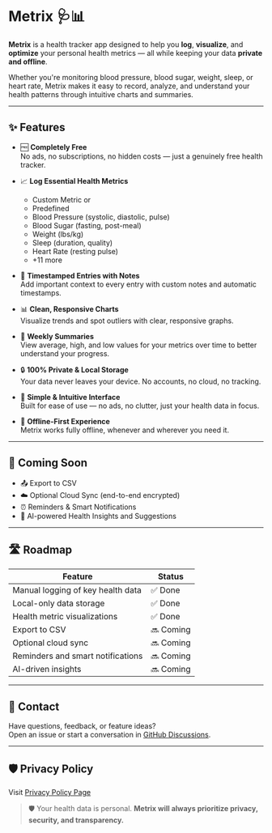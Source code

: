 # Metrix 🩺📊

**Metrix** is a health tracker app designed to help you **log**, **visualize**, and **optimize** your personal health metrics — all while keeping your data **private and offline**.

Whether you're monitoring blood pressure, blood sugar, weight, sleep, or heart rate, Metrix makes it easy to record, analyze, and understand your health patterns through intuitive charts and summaries.

---

## ✨ Features
 

- 🆓 **Completely Free**  
  No ads, no subscriptions, no hidden costs — just a genuinely free health tracker.

- 📈 **Log Essential Health Metrics**
  - Custom Metric or
  - Predefined
   - Blood Pressure (systolic, diastolic, pulse)
   - Blood Sugar (fasting, post-meal)
   - Weight (lbs/kg)
   - Sleep (duration, quality)
   - Heart Rate (resting pulse)
   - +11 more

- 🧾 **Timestamped Entries with Notes**  
  Add important context to every entry with custom notes and automatic timestamps.

- 📊 **Clean, Responsive Charts**  
  Visualize trends and spot outliers with clear, responsive graphs.

- 📆 **Weekly Summaries**  
  View average, high, and low values for your metrics over time to better understand your progress.

- 🔒 **100% Private & Local Storage**  
  Your data never leaves your device. No accounts, no cloud, no tracking.

- 📱 **Simple & Intuitive Interface**  
  Built for ease of use — no ads, no clutter, just your health data in focus.

- 📴 **Offline-First Experience**  
  Metrix works fully offline, whenever and wherever you need it.

---

## 🔮 Coming Soon

- 📤 Export to CSV
- ☁️ Optional Cloud Sync (end-to-end encrypted)
- ⏰ Reminders & Smart Notifications
- 🧠 AI-powered Health Insights and Suggestions

---

## 🛣️ Roadmap

| Feature                              | Status |
| ------------------------------------- | ------ |
| Manual logging of key health data     | ✅ Done |
| Local-only data storage               | ✅ Done |
| Health metric visualizations          | ✅ Done |
| Export to CSV                         | 🔜 Coming |
| Optional cloud sync                   | 🔜 Coming |
| Reminders and smart notifications     | 🔜 Coming |
| AI-driven insights                    | 🔜 Coming |

---

## 🙋 Contact

Have questions, feedback, or feature ideas?  
Open an issue or start a conversation in [GitHub Discussions](https://github.com/aryawork-com/metrix/discussions).

---
## 🛡️ Privacy Policy
Visit [Privacy Policy Page](https://aryawork.com/metrix/privacy-policy)

> 🛡️ Your health data is personal. **Metrix will always prioritize privacy, security, and transparency.**

